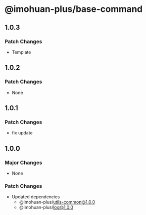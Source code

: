 # @imohuan-plus/base-command

## 1.0.3

### Patch Changes

- Template

## 1.0.2

### Patch Changes

- None

## 1.0.1

### Patch Changes

- fix update

## 1.0.0

### Major Changes

- None

### Patch Changes

- Updated dependencies
  - @imohuan-plus/utils-common@1.0.0
  - @imohuan-plus/log@1.0.0
